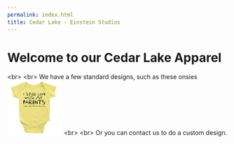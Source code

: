 ```yaml
---
permalink: index.html
title: Cedar Lake - Einstein Studios
---
```


# Welcome to our Cedar Lake Apparel

<br\>
<br\>
We have a few standard designs, such as these onsies <img src="/assets/img/onesie_test.jpg" width="125" align=bottom>
<br\>
<br\>
Or you can contact us to do a custom design.
